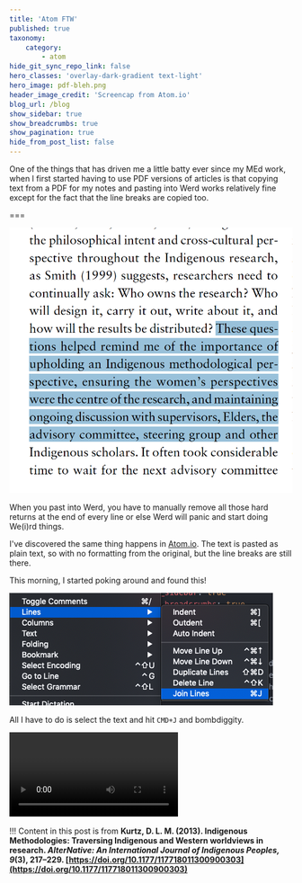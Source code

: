 ```yaml
---
title: 'Atom FTW'
published: true
taxonomy:
    category:
        - atom
hide_git_sync_repo_link: false
hero_classes: 'overlay-dark-gradient text-light'
hero_image: pdf-bleh.png
header_image_credit: 'Screencap from Atom.io'
blog_url: /blog
show_sidebar: true
show_breadcrumbs: true
show_pagination: true
hide_from_post_list: false
---
```


One of the things that has driven me a little batty ever since my MEd work, when I first started having to use PDF versions of articles is that copying text from a PDF for my notes and pasting into Werd works relatively fine except for the fact that the line breaks are copied too.

===

![](pdf-bleh.png)

When you past into Werd, you have to manually remove all those hard returns at the end of every line or else Werd will panic and start doing We(i)rd things.

I've discovered the same thing happens in [Atom.io](https://atom.io). The text is pasted as plain text, so with no formatting from the original, but the line breaks are still there.

This morning, I started poking around and found this!

![](join-lines.png)

All I have to do is select the text and hit `CMD+J` and bombdiggity.

![](cmd-j.mov)

!!! Content in this post is from **Kurtz, D. L. M. (2013). Indigenous Methodologies: Traversing Indigenous and Western worldviews in research. *AlterNative: An International Journal of Indigenous Peoples, 9*(3), 217–229. [https://doi.org/10.1177/117718011300900303](https://doi.org/10.1177/117718011300900303)**
